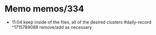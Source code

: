 # Memo memos/334
- 11:04 keep inside of the files, all of the desired clusters #daily-record ^1715789088
remove/add as necessary